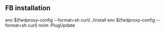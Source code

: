 ## FB installation
env $(fwdproxy-config --format=sh curl) ./install
env $(fwdproxy-config --format=sh curl) nvim
:PlugUpdate

